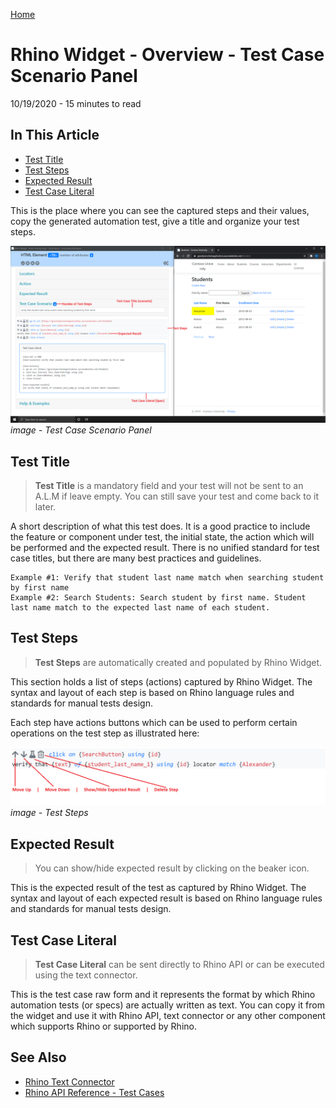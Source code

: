 [Home](../Home.md 'Home') 

# Rhino Widget - Overview - Test Case Scenario Panel
10/19/2020 - 15 minutes to read

## In This Article
* [Test Title](#test-title)
* [Test Steps](#test-steps)
* [Expected Result](#expected-result)
* [Test Case Literal](#test-case-literal)

This is the place where you can see the captured steps and their values, copy the generated automation test, give a title and organize your test steps.  

![image_2_10.png](../../images/image_2_10.png)  
_image - Test Case Scenario Panel_

## Test Title
> **Test Title** is a mandatory field and your test will not be sent to an A.L.M if leave empty. You can still save your test and come back to it later.  

A short description of what this test does. It is a good practice to include the feature or component under test, the initial state, the action which will be performed and the expected result. There is no unified standard for test case titles, but there are many best practices and guidelines.  

```
Example #1: Verify that student last name match when searching student by first name
Example #2: Search Students: Search student by first name. Student last name match to the expected last name of each student.
```

## Test Steps
> **Test Steps** are automatically created and populated by Rhino Widget.  

This section holds a list of steps (actions) captured by Rhino Widget. The syntax and layout of each step is based on Rhino language rules and standards for manual tests design.  

Each step have actions buttons which can be used to perform certain operations on the test step as illustrated here:  

![image_2_11.png](../../images/image_2_11.png)  
_image - Test Steps_

## Expected Result
> You can show/hide expected result by clicking on the beaker icon.  

This is the expected result of the test as captured by Rhino Widget. The syntax and layout of each expected result is based on Rhino language rules and standards for manual tests design. 

## Test Case Literal
> **Test Case Literal** can be sent directly to Rhino API or can be executed using the text connector.  

This is the test case raw form and it represents the format by which Rhino automation tests (or specs) are actually written as text. You can copy it from the widget and use it with Rhino API, text connector or any other component which supports Rhino or supported by Rhino.

## See Also
* [Rhino Text Connector](https://github.com/savanna-projects/rhino-connectors-text)
* [Rhino API Reference - Test Cases](../ApiReference/TestCases.md 'TestCases')